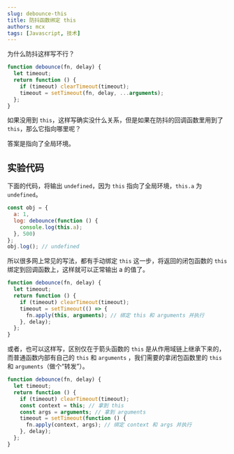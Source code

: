 ```yaml
---
slug: debounce-this
title: 防抖函数绑定 this
authors: mcx
tags: [Javascript, 技术]
---
```


为什么防抖这样写不行？
```js
function debounce(fn, delay) {
  let timeout;
  return function () {
    if (timeout) clearTimeout(timeout);
    timeout = setTimeout(fn, delay, ...arguments);
  };
}
```

<!-- truncate -->

如果没用到 `this`，这样写确实没什么关系，但是如果在防抖的回调函数里用到了 `this`，那么它指向哪里呢？

答案是指向了全局环境。

## 实验代码

下面的代码，将输出 `undefined`，因为 `this` 指向了全局环境，`this.a` 为 `undefined`。

```js
const obj = {
  a: 1,
  log: debounce(function () {
    console.log(this.a);
  }, 500)
};
obj.log(); // undefined
```

所以很多网上常见的写法，都有手动绑定 `this` 这一步，将返回的闭包函数的 `this` 绑定到回调函数上，这样就可以正常输出 a 的值了。

```js
function debounce(fn, delay) {
  let timeout;
  return function () {
    if (timeout) clearTimeout(timeout);
    timeout = setTimeout(() => {
      fn.apply(this, arguments); // 绑定 this 和 arguments 并执行
    }, delay);
  };
}
```
或者，也可以这样写，区别仅在于箭头函数的 `this` 是从作用域链上继承下来的，而普通函数内部有自己的 `this` 和 `arguments` ，我们需要的拿闭包函数里的 `this` 和 `arguments`（做个“转发”）。
```js
function debounce(fn, delay) {
  let timeout;
  return function () {
    if (timeout) clearTimeout(timeout);
    const context = this; // 拿到 this
    const args = arguments; // 拿到 arguments
    timeout = setTimeout(function () {
      fn.apply(context, args); // 绑定 context 和 args 并执行
    }, delay);
  };
}
```